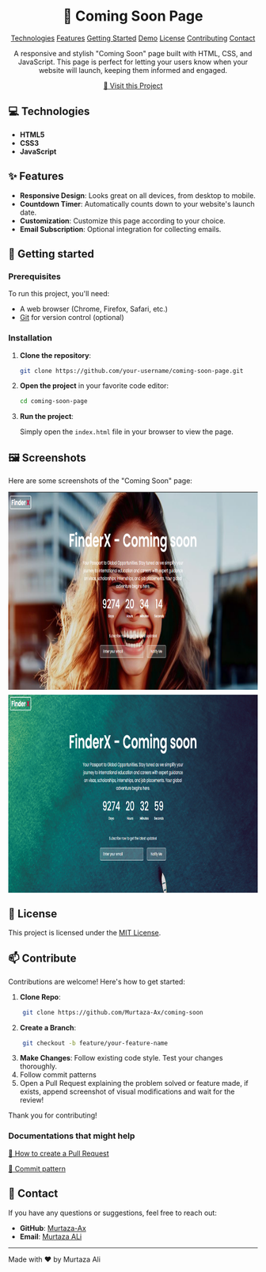 

                         
<h1 align="center" style="font-weight: bold;"> 🚀 Coming Soon Page </h1>

<p align="center">
<a href="#tech">Technologies</a>
<a href="#features">Features</a>
<a href="#started">Getting Started</a>
<a href="#demo">Demo</a>
<a href="#license">License</a> 
<a href="#contribute">Contributing</a> 
<a href="#contact">Contact</a> 
</p>


<p align="center">A responsive and stylish "Coming Soon" page built with HTML, CSS, and JavaScript. This page is perfect for letting your users know when your website will launch, keeping them informed and engaged.</p>


<p align="center">
<a href="https://murtaza-ax.github.io/coming-soon/">📱 Visit this Project</a>
</p>
 
<h2 id="tech">💻 Technologies</h2>

- **HTML5**
- **CSS3**
- **JavaScript**


<h2 id="features">✨ Features</h2>

- **Responsive Design**: Looks great on all devices, from desktop to mobile.
- **Countdown Timer**: Automatically counts down to your website's launch date.
- **Customization**: Customize this page according to your choice.
- **Email Subscription**: Optional integration for collecting emails.
 
<h2 id="started">🚀 Getting started</h2>

<h3>Prerequisites</h3>

To run this project, you'll need:

- A web browser (Chrome, Firefox, Safari, etc.)
- [Git](https://git-scm.com/) for version control (optional)

 
<h3>Installation</h3>

1. **Clone the repository**:

    ```bash
    git clone https://github.com/your-username/coming-soon-page.git
    ```

2. **Open the project** in your favorite code editor:

    ```bash
    cd coming-soon-page
    ```

3. **Run the project**:

    Simply open the `index.html` file in your browser to view the page.


<h2 id="demo">🖼️ Screenshots</h2>

Here are some screenshots of the "Coming Soon" page:

<div style="display: flex; flex-wrap: wrap; justify-content: space-around; gap: 10px;">
    <img src="images/ss1.png" alt="Landing Page" width="600" height="400"/>
    <img src="images/ss2.png" alt="Landing Page" width="600" height="400"/>
</div>


<h2 id="license">📄 License</h2>

This project is licensed under the [MIT License](LICENSE).



 
<h2 id="contribute">📫 Contribute</h2>

Contributions are welcome! Here's how to get started:

1. **Clone Repo**: 
```bash
    git clone https://github.com/Murtaza-Ax/coming-soon
```
2. **Create a Branch**: 
```bash
    git checkout -b feature/your-feature-name
```
3. **Make Changes**: Follow existing code style. Test your changes thoroughly.
4. Follow commit patterns
5. Open a Pull Request explaining the problem solved or feature made, if exists, append screenshot of visual modifications and wait for the review!

Thank you for contributing!


<h3>Documentations that might help</h3>

[📝 How to create a Pull Request](https://www.atlassian.com/br/git/tutorials/making-a-pull-request)

[💾 Commit pattern](https://gist.github.com/joshbuchea/6f47e86d2510bce28f8e7f42ae84c716)


<h2 id="Contact">📧 Contact</h2>

If you have any questions or suggestions, feel free to reach out:

- **GitHub**: [Murtaza-Ax](https://github.com/Murtaza-Ax)
- **Email**: [Murtaza ALi](mailto:murtaza.official264@example.com)

---

Made with ❤️ by Murtaza Ali
